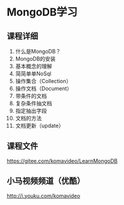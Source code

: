 MongoDB学习
===========

## 课程详细

1. 什么是MongoDB？
2. MongoDB的安装
3. 基本概念的理解
4. 简简单单NoSql
5. 操作集合（Collection）
6. 操作文档（Document）
7. 带条件的文档
8. 复杂条件抽文档
9. 指定抽出字段
10. 文档的方法
11. 文档更新（update）

## 课程文件

https://gitee.com/komavideo/LearnMongoDB

## 小马视频频道（优酷）

http://i.youku.com/komavideo
